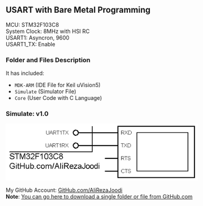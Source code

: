 ## USART with Bare Metal Programming
              
MCU:     	STM32F103C8  
System Clock:	8MHz with HSI RC  
USART1:		Asyncron, 9600  
USART1_TX:	Enable  

### Folder and Files Description
It has included:
- `MDK-ARM` (IDE File for Keil uVision5)
- `Simulate` (Simulator File)
- `Core` (User Code with C Language)

### Simulate: v1.0
![](Simulate/v1.0.png)

My GitHub Account: [GitHub.com/AliRezaJoodi](https://github.com/AliRezaJoodi)  
**Note**: [You can go here to download a single folder or file from GitHub.com](https://minhaskamal.github.io/DownGit/#/home)
